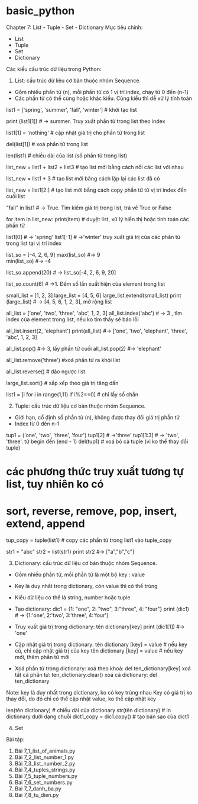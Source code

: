 # basic_python
Chapter 7: List - Tuple - Set - Dictionary
Mục tiêu chính:
- List 
- Tuple
- Set
- Dictionary

Các kiểu cấu trúc dữ liệu trong Python:

1. List: cấu trúc dữ liệu cơ bản thuộc nhóm Sequence.
+ Gồm nhiều phần tử (n), mỗi phần tử có 1 vị trí index, chạy từ 0 đến (n-1)
+ Các phần tử có thể cùng hoặc khác kiểu. Cùng kiểu thì dễ xử lý tính toán

list1 = ['spring', 'summer', 'fall', 'winter'] # khởi tạo list

print (list1[1]) # -> summer. Truy xuất phần tử trong list theo index

list1[1] = 'nothing' # cập nhật giá trị cho phần tử trong list

del(list[1]) # xoá phần tử trong list

len(list1) # chiều dài của list (số phần tử trong list)

list_new = list1 + list2 + list3 # tạo list mới bằng cách nối các list với nhau

list_new = list1 * 3 # tạo list mới bằng cách lặp lại các list đã có

list_new = list1[2:] # tạo list mới bằng cách copy phần tử từ vị trí index đến cuối list

"fall" in list1 # -> True. Tìm kiếm giá trị trong list, trả về True or False

for item in list_new: 
	print(item)  # duyệt list, xử lý hiển thị hoặc tính toán các phần tử

list1[0] # -> 'spring'
list1[-1] # ->'winter' truy xuất giá trị của các phần tử trong list tại vị trí index

list_so = [-4, 2, 6, 9]
max(list_so) #-> 9  
min(list_so) #-> -4

list_so.append(20) # -> list_so[-4, 2, 6, 9, 20]

list_so.count(6) # ->1. Đếm số lần xuất hiện của element trong list

small_list = [1, 2, 3]
large_list = [4, 5, 6]
large_list.extend(small_list)
print (large_list) # -> [4, 5, 6, 1, 2, 3], mở rộng list

all_list = ['one', 'two', 'three', 'abc', 1, 2, 3]
all_list.index('abc') # -> 3 , tìm index của element trong list, nếu ko tìm thấy sẽ báo lỗi

all_list.insert(2, 'elephant')
print(all_list) #-> ['one', 'two', 'elephant', 'three', 'abc', 1, 2, 3]

all_list.pop() #-> 3, lấy phần tử cuối
all_list.pop(2) #-> 'elephant'

all_list.remove('three') #xoá phần tử ra khỏi list

all_list.reverse() # đảo ngược list

large_list.sort() # sắp xếp theo giá trị tăng dần

list1 = [i for i in range(1,11) if i%2==0] # chỉ lấy số chẵn

2. Tuple: cấu trúc dữ liệu cơ bản thuộc nhóm Sequence.
+ Giới hạn, cố định số phần tử (n), không được thay đổi giá trị phần tử
+ Index từ 0 đến n-1

tup1 = ('one', 'two', 'three', 'four')
tup1[2] # ->'three'
tup1[1:3] # -> 'two', 'three'. từ begin đến (end - 1)
del(tup1) # xoá bỏ cả tuple (vì ko thể thay đổi tuple)

# các phương thức truy xuất tương tự list, tuy nhiên ko có 
# sort, reverse, remove, pop, insert, extend, append

tup_copy = tuple(list1) # copy các phần tử trong list1 vào tuple_copy

str1 = "abc"
str2 = list(str1)
print str2 #-> ["a","b","c"]

3. Dictionary: cấu trúc dữ liệu cơ bản thuộc nhóm Sequence.
+ Gồm nhiều phần tử, mỗi phần tử là một bộ key : value
+ Key là duy nhất trong dictionary, còn value thì có thể trùng
+ Kiểu dữ liệu có thể là string, number hoặc tuple

+ Tạo dictionary:
dic1 = {1: "one", 2: "two", 3:"three", 4: "four"}
print (dic1) # -> {1:'one', 2:'two', 3:'three', 4:'four'}

+ Truy xuất giá trị trong dictionary: tên dictionary[key]
print (dic1[1]) #-> 'one'

+ Cập nhật giá trị trong dictionary:
tên dictionary [key] = value # nếu key cũ, chỉ cập nhật giá trị của key
tên dictionary [key] = value # nếu key mới, thêm phần tử mới

+ Xoá phần tử trong dictionary:
xoá theo khoá: del ten_dictionary[key]
xoá tất cả phần tử: ten_dictionary.clear()
xoá cả dictionary: del ten_dictionary

Note: key là duy nhất trong dictionary, ko có key trùng nhau
Key có giá trị ko thay đổi, do đó chỉ có thể cập nhật value, ko thể cập nhật key

len(tên dictionary) # chiều dài của dictionary
str(tên dictionary) # in dictionary dưới dạng chuỗi
dict1_copy = dic1.copy() # tạo bản sao của dict1


4. Set
  










Bài tập:
1. Bài 7_1_list_of_animals.py
2. Bài 7_2_list_number_1.py
3. Bài 7_3_list_number_2.py
4. Bài 7_4_tuples_strings.py
5. Bài 7_5_tuple_numbers.py
6. Bai 7_6_set_numbers.py
7. Bai 7_7_danh_ba.py
8. Bai 7_8_tu_dien.py
